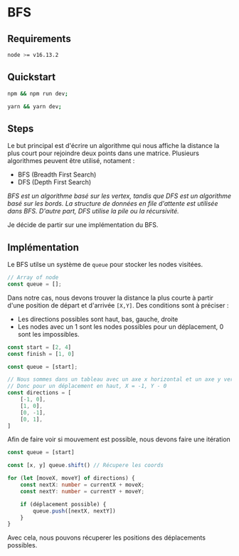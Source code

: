 # BFS

## Requirements

```sh
node >= v16.13.2
```
## Quickstart

```sh
npm && npm run dev;
```
```sh
yarn && yarn dev;
```

## Steps

Le but principal est d'écrire un algorithme qui nous affiche la distance la plus court pour rejoindre deux points dans une matrice.
Plusieurs algorithmes peuvent être utilisé, notament :
- BFS (Breadth First Search)
- DFS (Depth First Search)

_BFS est un algorithme basé sur les vertex, tandis que DFS est un algorithme basé sur les bords. La structure de données en file d'attente est utilisée dans BFS. D'autre part, DFS utilise la pile ou la récursivité._


Je décide de partir sur une implémentation du BFS.

## Implémentation

Le BFS utilse un système de `queue` pour stocker les nodes visitées.

```typescript
// Array of node
const queue = [];
```

Dans notre cas, nous devons trouver la distance la plus courte à partir d'une position de départ et d'arrivée `[X,Y]`.
Des conditions sont à préciser :
- Les directions possibles sont haut, bas, gauche, droite
- Les nodes avec un 1 sont les nodes possibles pour un déplacement, 0 sont les impossibles.

```typescript
const start = [2, 4]
const finish = [1, 0]

const queue = [start];

// Nous sommes dans un tableau avec un axe x horizontal et un axe y vertical. 
// Donc pour un déplacement en haut, X = -1, Y - 0
const directions = [
    [-1, 0],
    [1, 0],
    [0, -1],
    [0, 1],
]
```

Afin de faire voir si mouvement est possible, nous devons faire une itération

```typescript
const queue = [start]

const [x, y] queue.shift() // Récupere les coords 

for (let [moveX, moveY] of directions) {
    const nextX: number = currentX + moveX;
    const nextY: number = currentY + moveY;

    if (déplacement possible) {
        queue.push([nextX, nextY])
    }
}
```

Avec cela, nous pouvons récuperer les positions des déplacements possibles.